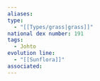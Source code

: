 ```yaml
---
aliases: 
type:
  - "[[Types/grass|grass]]"
national dex number: 191
tags:
  - Johto
evolution line:
  - "[[Sunflora]]"
associated:
---
```

